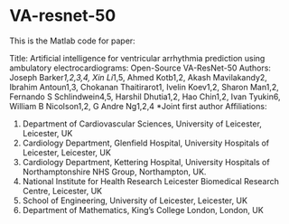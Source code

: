 # VA-resnet-50

This is the Matlab code for paper: 

Title: Artificial intelligence for ventricular arrhythmia prediction using ambulatory electrocardiograms: Open-Source VA-ResNet-50
Authors: Joseph Barker*1,2,3,4, Xin Li*1,5, Ahmed Kotb1,2, Akash Mavilakandy2, Ibrahim Antoun1,3, Chokanan Thaitirarot1, Ivelin Koev1,2, Sharon Man1,2, Fernando S Schlindwein4,5, Harshil Dhutia1,2, Hao Chin1,2, Ivan Tyukin6, William B Nicolson1,2, G Andre Ng1,2,4
*Joint first author
Affiliations: 
1. Department of Cardiovascular Sciences, University of Leicester, Leicester, UK
2. Cardiology Department, Glenfield Hospital, University Hospitals of Leicester, Leicester, UK
3. Cardiology Department, Kettering Hospital, University Hospitals of Northamptonshire NHS Group, Northampton, UK.
4. National Institute for Health Research Leicester Biomedical Research Centre, Leicester, UK
5. School of Engineering, University of Leicester, Leicester, UK
6. Department of Mathematics, King’s College London, London, UK
